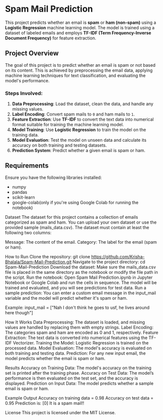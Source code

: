 # Spam Mail Prediction

This project predicts whether an email is **spam** or **ham (non-spam)** using a **Logistic Regression** machine learning model. The model is trained using a dataset of labeled emails and employs **TF-IDF (Term Frequency-Inverse Document Frequency)** for feature extraction.

## Project Overview

The goal of this project is to predict whether an email is spam or not based on its content. This is achieved by preprocessing the email data, applying machine learning techniques for text classification, and evaluating the model's performance.

### Steps Involved:
1. **Data Preprocessing**: Load the dataset, clean the data, and handle any missing values.
2. **Label Encoding**: Convert spam mails to `0` and ham mails to `1`.
3. **Feature Extraction**: Use **TF-IDF** to convert the text data into numerical format suitable for training the machine learning model.
4. **Model Training**: Use **Logistic Regression** to train the model on the training data.
5. **Model Evaluation**: Test the model on unseen data and calculate its accuracy on both training and testing datasets.
6. **Prediction System**: Predict whether a given email is spam or ham.

## Requirements

Ensure you have the following libraries installed:
- numpy
- pandas
- scikit-learn
- google-colab(only if you're using Google Colab for running the notebook)

Dataset
The dataset for this project contains a collection of emails categorized as spam and ham. You can upload your own dataset or use the provided sample (mails_data.csv). The dataset must contain at least the following two columns:

Message: The content of the email.
Category: The label for the email (spam or ham).

How to Run
Clone the repository:
git clone https://github.com/Krisha-Bhalala/Spam-Mail-Prediction.git
Navigate to the project directory:
cd Spam-Mail-Prediction
Download the dataset: Make sure the mails_data.csv file is placed in the same directory as the notebook or modify the file path in the script.
Run the notebook: Open Spam Mail Prediction.ipynb in Jupyter Notebook or Google Colab and run the cells in sequence. The model will be trained and evaluated, and you will see predictions for test data.
Run a sample prediction: You can enter a custom email message in the input_mail variable and the model will predict whether it's spam or ham.

Example:
input_mail = ["Nah I don't think he goes to usf, he lives around here though"]

How It Works
Data Preprocessing: The dataset is loaded, and missing values are handled by replacing them with empty strings.
Label Encoding: The categories spam and ham are encoded as 0 and 1, respectively.
Feature Extraction: The text data is converted into numerical features using the TF-IDF Vectorizer.
Training the Model: Logistic Regression is trained on the processed data.
Model Evaluation: The model's accuracy is evaluated on both training and testing data.
Prediction: For any new input email, the model predicts whether the email is spam or ham.

Results
Accuracy on Training Data: The model's accuracy on the training set is printed after the training phase.
Accuracy on Test Data: The model’s performance is then evaluated on the test set, and the accuracy is displayed.
Prediction on Input Data: The model predicts whether a sample email is spam or ham.

Example Output
Accuracy on training data = 0.98
Accuracy on test data = 0.95
Prediction is: [0]
It is a spam mail!!

License
This project is licensed under the MIT License.
